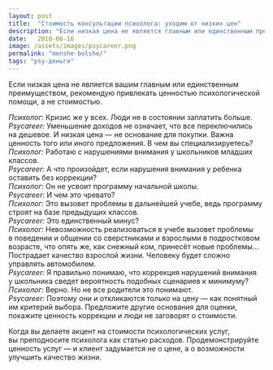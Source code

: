 ```yaml
---
layout: post
title:  "Стоимость консультации психолога: уходим от низких цен"
description: "Если низкая цена не является главным или единственным преимуществом психолога, привлекайте ценностью психологической помощи, а не стоимостью"
date:   2010-06-16 
image: /assets/images/psycareer.png
permalink: "menshe-bolshe/"
tags: "psy-деньги"
---
```


<p>Если низкая цена не&nbsp;является вашим главным или единственным преимуществом, рекомендую привлекать ценностью психологической помощи, а&nbsp;не&nbsp;стоимостью.</p>
<p><em>Психолог:</em> Кризис&nbsp;же у&nbsp;всех. Люди не&nbsp;в&nbsp;состоянии заплатить больше.<br/>
	<em>Psycareer:</em> Уменьшение доходов не&nbsp;означает, что все переключились на&nbsp;дешевое. И&nbsp;низкая цена&nbsp;— не&nbsp;основание для покупки. Важна ценность того или иного предложения. В&nbsp;чем вы&nbsp;специализируетесь?<br/>
	<em>Психолог:</em> Работаю с&nbsp;нарушениями внимания у&nbsp;школьников младших классов.<br/>
	<em>Psycareer:</em> А&nbsp;что произойдет, если нарушения внимания у&nbsp;ребенка оставить без коррекции?<br/>
	<em>Психолог:</em> Он&nbsp;не&nbsp;усвоит программу начальной школы.<br/>
	<em>Psycareer:</em> И&nbsp;чем это чревато?<br/>
	<em>Психолог:</em> Это вызовет проблемы в&nbsp;дальнейшей учебе, ведь программу строят на&nbsp;базе предыдущих классов.<br/>
	<em>Psycareer:</em> Это единственный минус?<br/>
	<em>Психолог:</em> Невозможность реализоваться в&nbsp;учебе вызовет проблемы в&nbsp;поведении и&nbsp;общении со&nbsp;сверстниками и&nbsp;взрослыми в&nbsp;подростковом возрасте, что опять&nbsp;же, как снежный ком, принесёт новые проблемы... Пострадает качество взрослой жизни. Человеку будет сложно управлять автомобилем.<br/>
	<em>Psycareer:</em> Я&nbsp;правильно понимаю, что коррекция нарушений внимания у&nbsp;школьника сведет вероятность подобных сценариев к&nbsp;минимуму?<br/>
	<em>Психолог:</em> Верно. Но&nbsp;не&nbsp;все родители это понимают.<br/>
	<em>Psycareer:</em> Поэтому они и&nbsp;откликаются только на&nbsp;цену&nbsp;— как понятный им&nbsp;критерий выбора. Предложите другие основания для оценки, покажите ценность коррекции и&nbsp;люди не&nbsp;заговорят о&nbsp;стоимости. 
</p>
<p>Когда вы&nbsp;делаете акцент на&nbsp;стоимости психологических услуг, вы&nbsp;преподносите психолога как статью расходов. Продемонстрируйте ценность услуг&nbsp;— и&nbsp;клиент задумается не&nbsp;о&nbsp;цене, а&nbsp;о&nbsp;возможности улучшить качество жизни.</p>